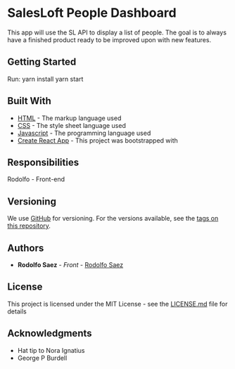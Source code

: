 # SalesLoft People Dashboard

This app will use the SL API to display a list of people. The goal is to always have a finished product ready to be improved upon with new features.

## Getting Started

Run:
yarn install
yarn start

## Built With

* [HTML](https://www.w3.org/html/) - The markup language used
* [CSS](https://www.w3.org/Style/CSS/learning.en.html) -  The style sheet language used
* [Javascript](https://developer.mozilla.org/en-US/docs/Web/JavaScript) - The programming language used
* [Create React App](https://github.com/facebook/create-react-app) - This project was bootstrapped with

## Responsibilities

Rodolfo - Front-end

## Versioning

We use [GitHub](http://github.com/) for versioning. For the versions available, see the [tags on this repository](https://github.com/rsaez/project/tags).

## Authors

* **Rodolfo Saez** - *Front* - [Rodolfo Saez](https://github.com/rsaez)

## License

This project is licensed under the MIT License - see the [LICENSE.md](LICENSE.md) file for details

## Acknowledgments

* Hat tip to Nora Ignatius
* George P Burdell

